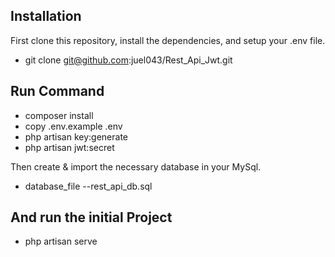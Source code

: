 

## Installation

First clone this repository, install the dependencies, and setup your .env file.

- git clone git@github.com:juel043/Rest_Api_Jwt.git
## Run Command
- composer install
- copy .env.example   .env
- php artisan key:generate
- php artisan jwt:secret

Then create & import the necessary database in your MySql.
- database_file  --rest_api_db.sql

## And run the initial Project
- php artisan serve


